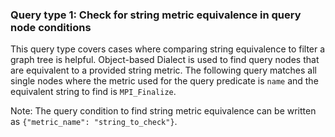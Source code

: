 ### Query type 1: Check for string metric equivalence in query node conditions


This query type covers cases where comparing string equivalence to filter a graph tree is helpful. Object-based Dialect is used to find query nodes that are equivalent to a provided string metric. The following query matches all single nodes where the metric used for the query predicate is `name` and the equivalent string to find is `MPI_Finalize`. 

Note: The query condition to find string metric equivalence can be written as `{"metric_name": "string_to_check"}`.